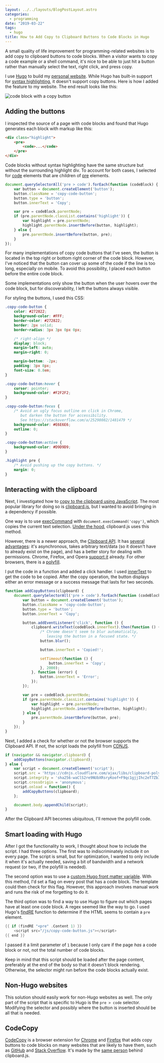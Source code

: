 ```yaml
---
layout: ../../layouts/BlogPostLayout.astro
categories:
  - programming
date: "2019-03-22"
tags:
  - hugo
title: How to Add Copy to Clipboard Buttons to Code Blocks in Hugo
---
```


A small quality of life improvement for programming-related websites is to add
copy to clipboard buttons to code blocks. When a visitor wants to copy a code
example or a shell command, it's nice to be able to just hit a button rather
than manually select the text, right click, and press copy.

I use [Hugo](https://gohugo.io/) to build my [personal
website](https://www.dannyguo.com/). While Hugo has built-in support for [syntax
highlighting](https://gohugo.io/content-management/syntax-highlighting/), it
doesn't support copy buttons. Here is how I added the feature to my website. The
end result looks like this:

![code block with a copy button](https://i.imgur.com/8SBpdIT.png)

## Adding the buttons

I inspected the source of a page with code blocks and found that Hugo generates
each block with markup like this:

```html
<div class="highlight">
    <pre>
        <code>...</code>
    </pre>
</div>
```

Code blocks without syntax highlighting have the same structure but without the
surrounding highlight div. To account for both cases, I selected for
[code](https://developer.mozilla.org/en-US/docs/Web/HTML/Element/code) elements
that are children of
[pre](https://developer.mozilla.org/en-US/docs/Web/HTML/Element/pre) elements.

```js
document.querySelectorAll('pre > code').forEach(function (codeBlock) {
    var button = document.createElement('button');
    button.className = 'copy-code-button';
    button.type = 'button';
    button.innerText = 'Copy';

    var pre = codeBlock.parentNode;
    if (pre.parentNode.classList.contains('highlight')) {
        var highlight = pre.parentNode;
        highlight.parentNode.insertBefore(button, highlight);
    } else {
        pre.parentNode.insertBefore(button, pre);
    }
});
```

For many implementations of copy code buttons that I've seen, the button is
located in the top right or bottom right corner of the code block. However, I've
noticed that the button can cover up some of the code if the line is too long,
especially on mobile. To avoid this possibility, I placed each button before the
entire code block.

Some implementations only show the button when the user hovers over the code
block, but for discoverability, I left the buttons always visible.

For styling the buttons, I used this CSS:

```css
.copy-code-button {
    color: #272822;
    background-color: #FFF;
    border-color: #272822;
    border: 2px solid;
    border-radius: 3px 3px 0px 0px;

    /* right-align */
    display: block;
    margin-left: auto;
    margin-right: 0;

    margin-bottom: -2px;
    padding: 3px 8px;
    font-size: 0.8em;
}

.copy-code-button:hover {
    cursor: pointer;
    background-color: #F2F2F2;
}

.copy-code-button:focus {
    /* Avoid an ugly focus outline on click in Chrome,
       but darken the button for accessibility.
       See https://stackoverflow.com/a/25298082/1481479 */
    background-color: #E6E6E6;
    outline: 0;
}

.copy-code-button:active {
    background-color: #D9D9D9;
}

.highlight pre {
    /* Avoid pushing up the copy buttons. */
    margin: 0;
}
```

## Interacting with the clipboard

Next, I investigated how to [copy to the clipboard using
JavaScript](https://stackoverflow.com/q/400212/1481479). The most popular
library for doing so is [clipboard.js](https://clipboardjs.com/), but I wanted
to avoid bringing in a dependency if possible.

One way is to use
[execCommand](https://developer.mozilla.org/en-US/docs/Web/API/Document/execCommand)
with `document.execCommand('copy')`, which copies the current text selection.
[Under the hood](https://github.com/zenorocha/clipboard.js), clipboard.js uses
this method.

However, there is a newer approach, the [Clipboard
API](https://developer.mozilla.org/en-US/docs/Web/API/Clipboard_API). It has
[several
advantages](https://developers.google.com/web/updates/2018/03/clipboardapi):
it's asynchronous, takes arbitrary text/data (so it doesn't have to already
exist on the page), and has a better story for dealing with permissions.
Chrome, Firefox, and Opera [support
it](https://developer.mozilla.org/en-US/docs/Web/API/Clipboard_API#Browser_compatibility)
already. For other browsers, there is a
[polyfill](https://github.com/lgarron/clipboard-polyfill).

I put the code in a function and added a click handler. I used
[innerText](https://developer.mozilla.org/en-US/docs/Web/API/HTMLElement/innerText)
to get the code to be copied. After the copy operation, the button displays
either an error message or a success message that lasts for two seconds.

```js {hl_lines=[1,"8-22",32]}
function addCopyButtons(clipboard) {
    document.querySelectorAll('pre > code').forEach(function (codeBlock) {
        var button = document.createElement('button');
        button.className = 'copy-code-button';
        button.type = 'button';
        button.innerText = 'Copy';

        button.addEventListener('click', function () {
            clipboard.writeText(codeBlock.innerText).then(function () {
                /* Chrome doesn't seem to blur automatically,
                   leaving the button in a focused state. */
                button.blur();

                button.innerText = 'Copied!';

                setTimeout(function () {
                    button.innerText = 'Copy';
                }, 2000);
            }, function (error) {
                button.innerText = 'Error';
            });
        });

        var pre = codeBlock.parentNode;
        if (pre.parentNode.classList.contains('highlight')) {
            var highlight = pre.parentNode;
            highlight.parentNode.insertBefore(button, highlight);
        } else {
            pre.parentNode.insertBefore(button, pre);
        }
    });
}
```

Next, I added a check for whether or not the browser supports the Clipboard API.
If not, the script loads the polyfill from
[CDNJS](https://cdnjs.com/libraries/clipboard-polyfill).

```js
if (navigator && navigator.clipboard) {
    addCopyButtons(navigator.clipboard);
} else {
    var script = document.createElement('script');
    script.src = 'https://cdnjs.cloudflare.com/ajax/libs/clipboard-polyfill/2.7.0/clipboard-polyfill.promise.js';
    script.integrity = 'sha256-waClS2re9NUbXRsryKoof+F9qc1gjjIhc2eT7ZbIv94=';
    script.crossOrigin = 'anonymous';
    script.onload = function() {
        addCopyButtons(clipboard);
    };

    document.body.appendChild(script);
}
```

After the Clipboard API becomes ubiquitous, I'll remove the polyfill code.

## Smart loading with Hugo

After I got the functionality to work, I thought about how to include the
script. I had three options. The first was to indiscriminately include it on
every page. The script is small, but for optimization, I wanted to only include
it when it's actually needed, saving a bit of bandwidth and a network request
(or two, if the polyfill is needed).

The second option was to use a [custom Hugo front matter
variable](https://gohugo.io/content-management/front-matter/#user-defined).
With this method, I'd set a flag on every post that has a code block.  The
template could then check for this flag. However, this approach involves manual
work and runs the risk of me forgetting to do it.

The third option was to find a way to use Hugo to figure out which pages have at
least one code block. A regex seemed like the way to go. I used Hugo's
[findRE](https://gohugo.io/functions/findre/) function to determine if the
HTML seems to contain a `pre` element.

```go html template
{{ if (findRE "<pre" .Content 1) }}
    <script src="/js/copy-code-button.js"></script>
{{ end }}
```

I passed it a limit parameter of `1` because I only care if the page *has* a code
block or not, not the total number of code blocks.

Keep in mind that this script should be loaded after the page content,
preferably at the end of the body so that it doesn't block rendering. Otherwise,
the selector might run before the code blocks actually exist.

## Non-Hugo websites

This solution should easily work for non-Hugo websites as well. The only part of
the script that is specific to Hugo is the `pre > code` selector. Modifying the
selector and possibly where the button is inserted should be all that is needed.

## CodeCopy

[CodeCopy](https://github.com/zenorocha/codecopy) is a browser extension for
[Chrome](https://chrome.google.com/webstore/detail/codecopy/fkbfebkcoelajmhanocgppanfoojcdmg)
and [Firefox](https://addons.mozilla.org/en-US/firefox/addon/codecopy/) that
adds copy buttons to code blocks on many websites that are likely to have them,
such as [GitHub](https://github.com/) and [Stack
Overflow](https://stackoverflow.com/). It's made by the [same
person](https://zenorocha.com/) behind clipboard.js.
